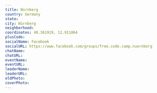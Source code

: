 ```yaml
---
title: Nürnberg
country: Germany
state: 
city: Nürnberg
neighborhood: 
coordinates: 48.361919, 12.911864
plusCode:
socialName: Facebook
socialURL: https://www.facebook.com/groups/free.code.camp.nuernberg
chatName:
chatURL:
eventName:
eventURL:
leaderName:
leaderURL:
oldPhoto: 
coverPhoto:
---
```

